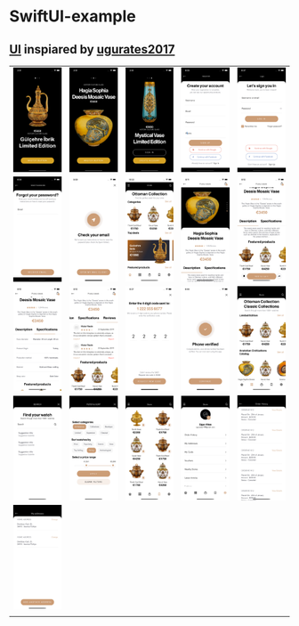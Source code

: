 # SwiftUI-example

## [UI](https://www.behance.net/gallery/95200977/90Store-Elements-Ecommerce-FREE-UI-KIT-Pasabahce) inspiared by [ugurates2017](https://www.behance.net/ugurates2017)

|  |  |  |  |  |
|-|-|-|-|-|
| <img src="screenshots/1.png" width="%10"> | <img src="screenshots/2.png" width="%10"> | <img src="screenshots/3.png" width="%10"> | <img src="screenshots/4.png" width="%10"> | <img src="screenshots/5.png" width="%10"> |
| <img src="screenshots/6.png" width="%10"> | <img src="screenshots/7.png" width="%10"> | <img src="screenshots/8.png" width="%10"> | <img src="screenshots/9-1.png" width="%10"> | <img src="screenshots/9-2.png" width="%10"> |
| <img src="screenshots/9-3.png" width="%10"> | <img src="screenshots/9-4.png" width="%10"> | <img src="screenshots/10.png" width="%10"> | <img src="screenshots/11.png" width="%10"> | <img src="screenshots/12.png" width="%10"> |
| <img src="screenshots/13.png" width="%10">  | <img src="screenshots/14.png" width="%10">  | <img src="screenshots/15.png" width="%10"> |  <img src="screenshots/16.png" width="%10">  |  <img src="screenshots/17.png" width="%10">  |
| <img src="screenshots/18.png" width="%10">  |  |  |  |  |
|  |  |  |  |  |

